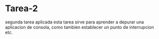 # Tarea-2
segunda tarea aplicada 
esta tarea sirve para aprender a depurar una aplicacion 
de consola, como  tambien  establecer 
un punto de interrupcion  etc.
